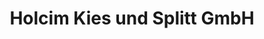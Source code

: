 ---
title: "Holcim Kies und Splitt GmbH"
url: /wetzlar/holcim-kies-und-splitt-gmbh/
shop: Baustoffe
---